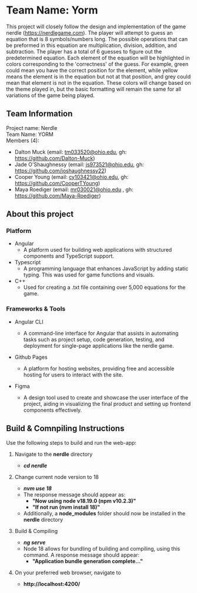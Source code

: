 # Team Name: Yorm

This project will closely follow the design and implementation of the game nerdle (https://nerdlegame.com). The player will attempt to guess an equation that is 8 symbols/numbers long. The possible operations that can be preformed in this equation are multiplication, division, addition, and subtraction. The player has a total of 6 guesses to figure out the predetermined equation. Each element of the equation will be highlighted in colors corresponding to the 'correctness' of the guess. For example, green could mean you have the correct position for the element, while yellow means the element is in the equation but not at that position, and grey could mean that element is not in the equation. These colors will change based on the theme played in, but the basic formatting will remain the same for all variations of the game being played. 

## Team Information

Project name: Nerdle  
Team Name: YORM   
Members (4):  
- Dalton Muck (email: tm033520@ohio.edu, gh: https://github.com/Dalton-Muck)
- Jade O'Shaughnessy (email: js973521@ohio.edu, gh: https://github.com/joshaughnessy22)
- Cooper Young (email: cy103421@ohio.edu, gh: https://github.com/CooperTYoung)
- Maya Roediger (email: mr030021@ohio.edu  , gh: https://github.com/Maya-Roediger)
  
## About this project


### Platform

- Angular
    - A platform used for building web applications with structured components and TypeScript support.
- Typescript
    - A programming language that enhances JavaScript by adding static typing. This was used for game functions and visuals. 
- C++
    - Used for creating a .txt file containing over 5,000 equations for the game.


### Frameworks & Tools


- Angular CLI
    - A command-line interface for Angular that assists in automating tasks such as project setup, code generation, testing, and deployment for single-page applications like the nerdle game.

- Github Pages
    - A platform for hosting websites, providing free and accessible hosting for users to interact with the site.

- Figma
    - A design tool used to create and showcase the user interface of the project, aiding in visualizing the final product and setting up frontend components effectively.

## Build & Comnpiling Instructions

Use the following steps to build and run the web-app:

1. Navigate to the **nerdle** directory
    - **_cd nerdle_**
2.  Change current node version to 18
    - **_nvm use 18_**
    - The response message should appear as: 
        - **"Now using node v18.19.0 (npm v10.2.3)"**
        - **"If not run (nvm install 18)"**
    - Additionally, a **node_modules** folder should now be installed in the **nerdle** directory
3. Build & Compiling
    - **_ng serve_**
    - Node 18 allows for bundling of building and compiling, using this command. A response message should appear: 
        - **"Application bundle generation complete..."**
        
5. On your preferred web browser, navigate to 
    - **http://localhost:4200/**